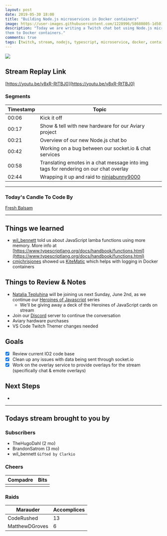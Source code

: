 ```yaml
---
layout: post
date: 2019-05-30 18:00
title: "Building Node.js microservices in Docker containers"
image: https://user-images.githubusercontent.com/1228996/58680805-1d501580-832f-11e9-8570-9f50e3a17aa1.png
description: "Today we are writing a Twitch chat bot using Node.js microservices.  Then adding
them to Docker containers."
comments: true
tags: [twitch, stream, nodejs, typescript, microservice, docker, container, kubernetes]
---
```


<img src="{{page.image}}"/>

## Stream Replay Link

[https://youtu.be/v8xR-RtTBJ0](https://youtu.be/v8xR-RtTBJ0)

<!--more-->

### Segments

| Timestamp | Topic                                                                                   |
| ---       | ---                                                                                     |
| 00:06     | Kick it off                                                                             |
| 00:17     | Show & tell with new hardware for our Aviary project                                    |
| 00:21     | Overview of our new Node.js chat bo                                                     |
| 00:42     | Working on a bug between our socket.io & chat services                                  |
| 00:58     | Translating emotes in a chat message into img tags for rendering on our chat overlay    |
| 02:44     | Wrapping it up and raid to [ninjabunny9000](https://twitch.tv/ninjabunny9000)           |


---

### Today's Candle To Code By

[Fresh Balsam](https://amzn.to/2XHzXQv)

---

## Things we learned

- [wil_bennett](https://twitch.tv/wil_bennett) told us about JavaScript lamba functions using more memory.  More info at [https://www.typescriptlang.org/docs/handbook/functions.html](https://www.typescriptlang.org/docs/handbook/functions.html)
- [cmjchrisjones](https://github.com/cmjchrisjones) showed us [KiteMatic](https://kitematic.com/) which helps with logging in Docker containers



## Things to Review & Notes

- [Natalia Tepluhina](https://twitter.com/N_Tepluhina) will be joining us next Sunday, June 2nd, as we
continue our [Heroines of Javascript](https://www.twitch.tv/themichaeljolley/events) series
  - We'll be giving away a deck of the Heroines of JavaScript cards on stream
- Join our [Discord](https://discord.gg/XSG7HJm) server to continue the conversation
- Aviary hardware purchases
- VS Code Twitch Themer changes needed

## Goals

- [x] Review current IO2 code base
- [x] Clean up any issues with data being sent through socket.io
- [x] Work on the overlay service to provide overlays for the stream (specifically chat & emote overlays)

## Next Steps

-

---

## Todays stream brought to you by

### Subscribers

- TheHugoDahl (2 mo)
- BrandonSatrom (3 mo)
- wil_bennett `Gifted by Clarkio`

### Cheers

| Compadre      | Bits      |
| ---           | ---       |
|               |           |

### Raids

| Marauder        | Accomplices   |
| ---             | ---           |
| CodeRushed      | 13            |
| MatthewDGroves  | 6             |
